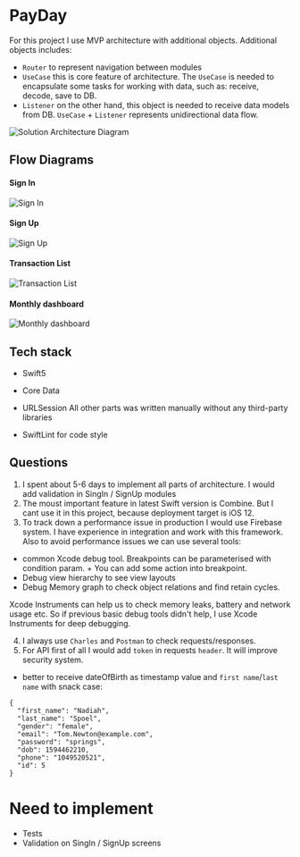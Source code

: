 # PayDay
For this project I use MVP architecture with additional objects.
Additional objects includes:
- `Router` to represent navigation between modules
- `UseCase` this is core feature of architecture. The `UseCase` is needed to encapsulate some tasks for working with data, such as: receive, decode, save to DB.
- `Listener` on the other hand, this object is needed to receive data models from DB.
`UseCase` + `Listener` represents unidirectional data flow.

![Solution Architecture Diagram](https://api.monosnap.com/file/download?id=HExPFBSrYge0mY3LvodQxD1RY9yUHx)

## Flow Diagrams

#### Sign In
![Sign In](https://api.monosnap.com/file/download?id=EIaPKjKuo9egrbZRRmr5GKX2xujIKS)

#### Sign Up
![Sign Up](https://api.monosnap.com/file/download?id=iLNMLn6lic4awfY2p8Bwt8IJdxBsOO)

#### Transaction List
![Transaction List](https://api.monosnap.com/file/download?id=X0zrNcgv5NtFkqOcKO7EGjrRpj6RGx)

#### Monthly dashboard
![Monthly dashboard](https://api.monosnap.com/file/download?id=wWDCnY0XqmKYWMYj5bxC9wOyiN4Ovh)

## Tech stack
* Swift5
* Core Data
* URLSession
All other parts was written manually without any third-party libraries

* SwiftLint for code style

## Questions
1. I spent about 5-6 days to implement all parts of architecture. I would add validation in SingIn / SignUp modules
2. The moust important feature in latest Swift version is Combine.
But I cant use it in this project, because deployment target is iOS 12.
3. To track down a performance issue in production I would use Firebase system. I have experience in integration and work with this framework.
Also to avoid performance issues we can use several tools:
- common Xcode debug tool. Breakpoints can be parameterised with condition param. + You can add some action into breakpoint.
- Debug view hierarchy to see view layouts
- Debug Memory graph to check object relations and find retain cycles.

Xcode Instruments can help us to check memory leaks, battery and network usage etc. So if previous basic debug tools didn't help, I use Xcode Instruments for deep debugging.

4. I always use `Charles` and `Postman` to check requests/responses.  
5. For API first of all I would add `token` in requests `header`. It will improve security system.
- better to receive dateOfBirth as timestamp value and `first name`/`last name` with snack case:
```
{
  "first_name": "Nadiah",
  "last_name": "Spoel",
  "gender": "female",
  "email": "Tom.Newton@example.com",
  "password": "springs",
  "dob": 1594462210,
  "phone": "1049520521",
  "id": 5
}
```

# Need to implement
- Tests
- Validation on SingIn / SignUp screens
